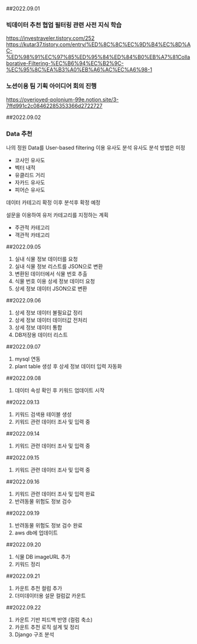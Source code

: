 ##2022.09.01

### 빅데이터 추천 협업 필터링 관련 사전 지식 학습

https://investraveler.tistory.com/252
https://kutar37.tistory.com/entry/%ED%8C%8C%EC%9D%B4%EC%8D%AC-%ED%98%91%EC%97%85%ED%95%84%ED%84%B0%EB%A7%81Collaborative-Filtering-%EC%B6%94%EC%B2%9C-%EC%95%8C%EA%B3%A0%EB%A6%AC%EC%A6%98-1

### 노션이용 팀 기획 아이디어 회의 진행

https://overjoyed-polonium-99e.notion.site/3-7ffd991c2c08462285353366d2722727

##2022.09.02

### Data 추천

나의 정원 Data를 User-based filtering 이용 유사도 분석
유사도 분석 방법은 미정

- 코사인 유사도
- 벡터 내적
- 유클리드 거리
- 자카드 유사도
- 피어슨 유사도

데이터 카테고리 확정 이후 분석후 확정 예정

설문을 이용하여 유저 카테고리를 지정하는 계획

- 주관적 카테고리
- 객관적 카테고리

##2022.09.05

1.  실내 식물 정보 데이터를 요청
2.  실내 식물 정보 리스트를 JSON으로 변환
3.  변환된 데이터에서 식물 번호 추출
4.  식물 번호 이용 상세 정보 데이터 요청
5.  상세 정보 데이터 JSON으로 변환

##2022.09.06

1. 상세 정보 데이터 불필요값 정리
2. 상세 정보 데이터 데이터값 전처리
3. 상세 정보 데이터 통합
4. DB저장용 데이터 리스트

##2022.09.07

1. mysql 연동
2. plant table 생성 후 상세 정보 데이터 입력 자동화

##2022.09.08

1. 데이터 속성 확인 후 키워드 업데이트 시작

##2022.09.13

1. 키워드 검색용 테이블 생성
2. 키워드 관련 데이터 조사 및 입력 중

##2022.09.14

1. 키워드 관련 데이터 조사 및 입력 중

##2022.09.15

1. 키워드 관련 데이터 조사 및 입력 중

##2022.09.16

1. 키워드 관련 데이터 조사 및 입력 완료
2. 반려동물 위험도 정보 검수

##2022.09.19

1. 반려동물 위험도 정보 검수 완료
2. aws db에 업데이트

##2022.09.20

1. 식물 DB imageURL 추가
2. 키워드 정리

##2022.09.21

1. 카운트 추천 컬럼 추가
2. 더미데이터용 설문 컬럼값 카운트

##2022.09.22

1. 카운트 기반 피드백 반영 (컬럼 축소)
2. 카운트 추천 로직 설계 및 정리
3. Django 구조 분석
